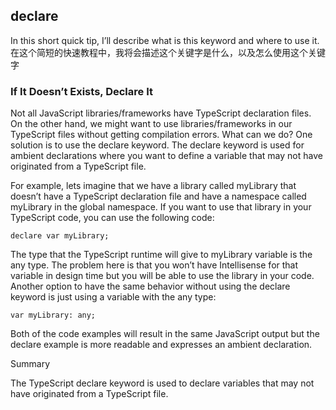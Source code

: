 ## declare
In this short quick tip, I’ll describe what is this keyword and where to use it.
在这个简短的快速教程中，我将会描述这个关键字是什么，以及怎么使用这个关键字

### If It Doesn’t Exists, Declare It
Not all JavaScript libraries/frameworks have TypeScript declaration files. On the other hand, we might want to use libraries/frameworks 
in our TypeScript files without getting compilation errors. What can we do? 
One solution is to use the declare keyword. The declare keyword is used for ambient declarations where you want to define a variable
that may not have originated from a TypeScript file.

For example, lets imagine that we have a library called myLibrary that doesn’t have a TypeScript declaration file and have a namespace 
called myLibrary in the global namespace. 
If you want to use that library in your TypeScript code, you can use the following code:

```
declare var myLibrary;
```
The type that the TypeScript runtime will give to myLibrary variable is the any type. The problem here is that you won’t have Intellisense
for that variable in design time but you will be able to use the library in your code. Another option to have the same behavior without
using the declare keyword is just using a variable with the any type:

```
var myLibrary: any;
```
Both of the code examples will result in the same JavaScript output but the declare example is more readable and expresses an ambient 
declaration.

Summary

The TypeScript declare keyword is used to declare variables that may not have originated from a TypeScript file.
